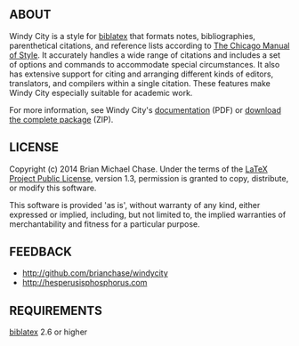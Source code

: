 ## ABOUT

Windy City is a style for [biblatex](http://www.ctan.org/pkg/biblatex
"biblatex") that formats notes, bibliographies, parenthetical
citations, and reference lists according to [The Chicago Manual of
Style](http://www.chicagomanualofstyle.org/home.html "The Chicago
Manual of Style"). It accurately handles a wide range of citations and
includes a set of options and commands to accommodate special
circumstances. It also has extensive support for citing and arranging
different kinds of editors, translators, and compilers within a single
citation. These features make Windy City especially suitable for
academic work.

For more information, see Windy City's
[documentation](http://hesperusisphosphorus.com/projects/windycity.pdf
"windycity.pdf") (PDF) or [download the complete
package](http://hesperusisphosphorus.com/projects/windycity.zip
"windycity.zip") (ZIP).

## LICENSE

Copyright (c) 2014 Brian Michael Chase. Under the terms of the [LaTeX
Project Public License](http://www.latex-project.org/lppl.txt "LaTeX
Project Public License"), version 1.3, permission is granted to copy,
distribute, or modify this software.

This software is provided 'as is', without warranty of any kind,
either expressed or implied, including, but not limited to, the
implied warranties of merchantability and fitness for a particular
purpose.

## FEEDBACK

* http://github.com/brianchase/windycity
* http://hesperusisphosphorus.com

## REQUIREMENTS

[biblatex](http://www.ctan.org/pkg/biblatex "biblatex") 2.6 or
higher

